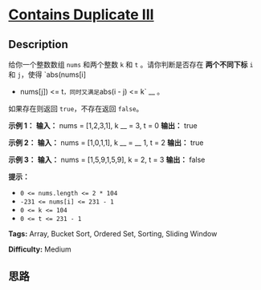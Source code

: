 # [Contains Duplicate III][title]

## Description

给你一个整数数组 `nums` 和两个整数 `k` 和 `t` 。请你判断是否存在 **两个不同下标** `i` 和 `j`，使得 `abs(nums[i]
- nums[j]) <= t` ，同时又满足 `abs(i - j) <= k` __ 。

如果存在则返回 `true`，不存在返回 `false`。

**示例 1：**
            **输入：** nums = [1,2,3,1], k __ = 3, t = 0    **输出：** true

**示例 2：**
            **输入：** nums = [1,0,1,1], k __ = __ 1, t = 2    **输出：** true

**示例 3：**
            **输入：** nums = [1,5,9,1,5,9], k = 2, t = 3    **输出：** false

**提示：**

  * `0 <= nums.length <= 2 * 104`
  * `-231 <= nums[i] <= 231 - 1`
  * `0 <= k <= 104`
  * `0 <= t <= 231 - 1`


**Tags:** Array, Bucket Sort, Ordered Set, Sorting, Sliding Window

**Difficulty:** Medium

## 思路

[title]: https://leetcode-cn.com/problems/contains-duplicate-iii
